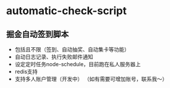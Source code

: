 # automatic-check-script

## 掘金自动签到脚本

* 包括且不限（签到、自动抽奖、自动集卡等功能）
* 自动日志记录、执行失败邮件通知
* 设定定时任务node-schedule，目前跑在私人服务器上 
* redis支持 
* 支持多人账户管理（开发中） （如有需要可增加账号，联系我～） 


